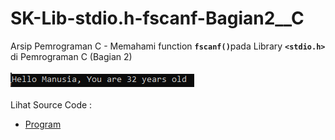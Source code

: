 # SK-Lib-stdio.h-fscanf-Bagian2__C
Arsip Pemrograman C - Memahami function <code><b>fscanf()</b></code>pada Library <code><b>&lt;stdio.h></b></code> di Pemrograman C (Bagian 2)<br><br>
<img src="https://github.com/RizkyKhapidsyah/SK-Lib-stdio.h-fscanf-Bagian2__C/blob/master/SK-Lib-stdio.h-fscanf-Bagian2__C/result/001.PNG"><br><br>
Lihat Source Code : <br>
- <a href="https://github.com/RizkyKhapidsyah/SK-Lib-stdio.h-fscanf-Bagian2__C/blob/master/SK-Lib-stdio.h-fscanf-Bagian2__C/Source.c">Program</a>
